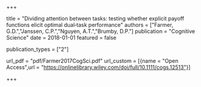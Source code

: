 +++

title = "Dividing attention between tasks: testing whether explicit payoff functions elicit optimal dual‐task performance"
authors = ["Farmer, G.D.","Janssen, C.P.","Nguyen, A.T.","Brumby, D.P."]
publication = "Cognitive Science"
date = 2018-01-01
featured = false

publication_types = ["2"]

url_pdf = "pdf/Farmer2017CogSci.pdf"
url_custom = [{name = "Open Access",url = "https://onlinelibrary.wiley.com/doi/full/10.1111/cogs.12513"}]

+++
